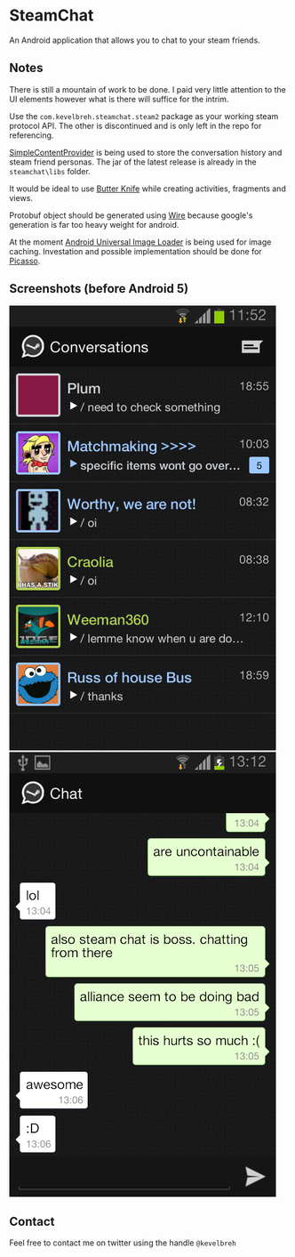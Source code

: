 SteamChat 
=========

An Android application that allows you to chat to your steam friends.

Notes
--------------
There is still a mountain of work to be done.  I paid very little attention to the UI elements however what is there will suffice for the intrim.  

Use the `com.kevelbreh.steamchat.steam2` package as your working steam protocol API.  The other is discontinued and is only left in the repo for referencing. 

[SimpleContentProvider] is being used to store the conversation history and steam friend personas. The jar of the latest release is already in the `steamchat\libs` folder.

It would be ideal to use [Butter Knife] while creating activities, fragments and views. 

Protobuf object should be generated using [Wire] because google's generation is far too heavy weight for android. 

At the moment [Android Universal Image Loader] is being used for image caching.  Investation and possible implementation should be done for [Picasso].


Screenshots (before Android 5)
--------------
![Conversations](screenshot1.png?raw=true "Conversations")
![Single Chat](screenshot2.png?raw=true "Single Chat")

Contact
--------------

Feel free to contact me on twitter using the handle `@kevelbreh`

[SimpleContentProvider]:https://github.com/xxv/SimpleContentProvider
[Butter Knife]:https://github.com/JakeWharton/butterknife
[Retrofit]:https://github.com/square/retrofit
[Picasso]:https://github.com/square/picasso
[Wire]:https://github.com/square/wire
[Android Universal Image Loader]:https://github.com/nostra13/Android-Universal-Image-Loader
